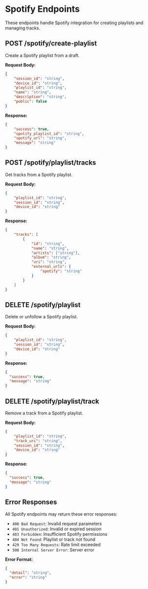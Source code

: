 # Spotify Endpoints

These endpoints handle Spotify integration for creating playlists and managing tracks.

## POST /spotify/create-playlist

Create a Spotify playlist from a draft.

**Request Body:**
```json
{
    "session_id": "string",
    "device_id": "string", 
    "playlist_id": "string",
    "name": "string",
    "description": "string",
    "public": false
}
```

**Response:**
```json
{
    "success": true,
    "spotify_playlist_id": "string",
    "spotify_url": "string",
    "message": "string"
}
```

## POST /spotify/playlist/tracks

Get tracks from a Spotify playlist.

**Request Body:**
```json
{
    "playlist_id": "string",
    "session_id": "string",
    "device_id": "string"
}
```

**Response:**
```json
{
    "tracks": [
        {
            "id": "string",
            "name": "string", 
            "artists": ["string"],
            "album": "string",
            "uri": "string",
            "external_urls": {
                "spotify": "string"
            }
        }
    ]
}
```

## DELETE /spotify/playlist

Delete or unfollow a Spotify playlist.

**Request Body:**
```json
{
    "playlist_id": "string",
    "session_id": "string",
    "device_id": "string"
}
```

**Response:**
```json
{
  "success": true,
  "message": "string"
}
```

## DELETE /spotify/playlist/track

Remove a track from a Spotify playlist.

**Request Body:**
```json
{
    "playlist_id": "string",
    "track_uri": "string",
    "session_id": "string",
    "device_id": "string"
}
```

**Response:**
```json
{
  "success": true,
  "message": "string"
}
```

## Error Responses

All Spotify endpoints may return these error responses:

- `400 Bad Request`: Invalid request parameters
- `401 Unauthorized`: Invalid or expired session
- `403 Forbidden`: Insufficient Spotify permissions
- `404 Not Found`: Playlist or track not found
- `429 Too Many Requests`: Rate limit exceeded
- `500 Internal Server Error`: Server error

**Error Format:**
```json
{
  "detail": "string",
  "error": "string"
}
```
